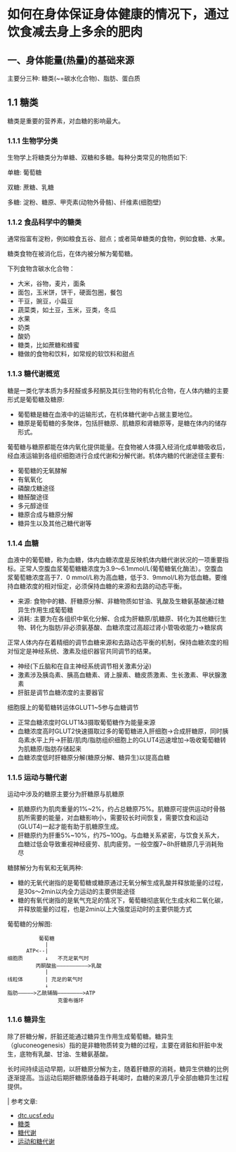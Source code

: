 # 如何在身体保证身体健康的情况下，通过饮食减去身上多余的肥肉

## 一、身体能量(热量)的基础来源

主要分三种: 糖类(~=碳水化合物)、脂肪、蛋白质

## 1.1 糖类

糖类是重要的营养素，对血糖的影响最大。

### 1.1.1 生物学分类

生物学上将糖类分为单糖、双糖和多糖。每种分类常见的物质如下:

单糖: 葡萄糖

双糖: 蔗糖、乳糖

多糖: 淀粉、糖原、甲壳素(动物外骨骼)、纤维素(细胞壁)

### 1.1.2 食品科学中的糖类

通常指富有淀粉，例如粮食五谷、甜点；或者简单糖类的食物，例如食糖、水果。

糖类食物在被消化后，在体内被分解为葡萄糖。

下列食物含碳水化合物：

- 大米，谷物，麦片，面条
- 面包，玉米饼，饼干，硬面包圈，餐包
- 干豆，豌豆，小扁豆
- 蔬菜类，如土豆，玉米，豆类，冬瓜
- 水果
- 奶类
- 酸奶
- 糖类，比如蔗糖和蜂蜜
- 糖做的食物和饮料，如常规的软饮料和甜点

### 1.1.3 糖代谢概览

糖是一类化学本质为多羟醛或多羟酮及其衍生物的有机化合物，在人体内糖的主要形式是葡萄糖及糖原:

- 葡萄糖是糖在血液中的运输形式，在机体糖代谢中占据主要地位。
- 糖原是葡萄糖的多聚体，包括肝糖原、肌糖原和肾糖原等，是糖在体内的储存形式。

葡萄糖与糖原都能在体内氧化提供能量。在食物被人体摄入经消化成单糖吸收后，经血液运输到各组织细胞进行合成代谢和分解代谢。机体内糖的代谢途径主要有:

- 葡萄糖的无氧酵解
- 有氧氧化
- 磷酸戊糖途径
- 糖醛酸途径
- 多元醇途径
- 糖原合成与糖原分解
- 糖异生以及其他己糖代谢等

### 1.1.4 血糖

血液中的葡萄糖，称为血糖，体内血糖浓度是反映机体内糖代谢状况的一项重要指标。正常人空腹血浆葡萄糖糖浓度为3.9～6.1mmol/L(葡萄糖氧化酶法）。空腹血浆葡萄糖浓度高于7．0 mmol/L称为高血糖，低于3．9mmol/L称为低血糖。要维持血糖浓度的相对恒定，必须保持血糖的来源和去路的动态平衡。

- 来源: 食物中的糖、肝糖原分解、非糖物质如甘油、乳酸及生糖氨基酸通过糖异生作用生成葡萄糖
- 消耗: 主要为在各组织中氧化分解、合成为肝糖原/肌糖原、转化为其他糖衍生物、转化为脂肪/非必须氨基酸、血糖浓度过高超过肾小管吸收能力->糖尿病

正常人体内存在着精细的调节血糖来源和去路动态平衡的机制，保持血糖浓度的相对恒定是神经系统、激素及组织器官共同调节的结果。

- 神经(下丘脑和在自主神经系统调节相关激素分泌)
- 激素涉及胰岛素、胰高血糖素、肾上腺素、糖皮质激素、生长激素、甲状腺激素
- 肝脏是调节血糖浓度的主要器官

细胞膜上的葡萄糖转运体GLUT1~5参与血糖调节

- 正常血糖浓度时GLUT1&3摄取葡萄糖作为能量来源
- 血糖浓度高时GLUT2快速摄取过多的葡萄糖进入肝细胞->合成肝糖原，同时胰岛素水平上升->肝脏/肌肉/脂肪组织细胞上的GLUT4迅速增加->吸收葡萄糖转为肌糖原/脂肪存储起来
- 血糖浓度低时肝糖原分解(糖原分解、糖异生)以提高血糖

### 1.1.5 运动与糖代谢

运动中涉及的糖原主要分为肝糖原与肌糖原

- 肌糖原约为肌肉重量的1%~2%，约占总糖原75%。肌糖原可提供运动时骨骼肌所需要的能量，对血糖影响小，需要较长时间恢复，需要饮食和运动(GLUT4)一起才能有助于肌糖原生成。
- 肝糖原约为肝重5%~10%，约75~100g。与血糖关系紧密，与饮食关系大，血糖过低会导致重视神经疲劳、肌肉疲劳。一般空腹7~8h肝糖原几乎消耗殆尽

糖酵解分为有氧和无氧两种:

- 糖的无氧代谢指的是葡萄糖或糖原通过无氧分解生成乳酸并释放能量的过程，是30s～2min以内全力运动的主要供能途径
- 糖的有氧代谢指的是氧气充足的情况下，葡萄糖彻底氧化生成水和二氧化碳，并释放能量的过程，也是2min以上大强度运动时的主要供能方式

葡萄糖的分解图:

```text
          葡萄糖
            |
      ATP<--|
细胞质       ↓   不充足氧气时
         丙酮酸盐——————————>乳酸
            | 
线粒体       | 充足的氧气时
            ↓
脂肪—————>乙酰辅酶————————>ATP
                克雷布循环
```

### 1.1.6 糖异生

除了肝糖分解，肝脏还能通过糖异生作用生成葡萄糖。糖异生（gluconeogenesis）指的是非糖物质转变为糖的过程，主要在肾脏和肝脏中发生，底物有乳酸、甘油、生糖氨基酸。

长时间持续运动早期，以肝糖原分解为主，随着肝糖原的消耗，糖异生供糖的比例逐渐提高。当运动后期肝糖原储备趋于耗竭时，血糖的来源几乎全部由糖异生过程提供。

| 参考文章:

- [dtc.ucsf.edu](https://dtc.ucsf.edu/zh-hans/%E5%B8%A6%E7%97%85%E7%94%9F%E5%AD%98/%E9%A5%AE%E9%A3%9F%E4%B8%8E%E8%90%A5%E5%85%BB/%E4%BA%86%E8%A7%A3%E9%A3%9F%E7%89%A9/#carbs)
- [糖类](https://zh.wikipedia.org/zh-hans/%E7%B3%96%E7%B1%BB)
- [糖代谢](https://baike.baidu.com/item/%E7%B3%96%E4%BB%A3%E8%B0%A2)
- [运动和糖代谢](https://zhuanlan.zhihu.com/p/136228402)
